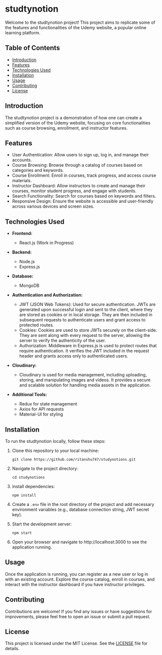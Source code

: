 # studtynotion

Welcome to the studtynotion project! This project aims to replicate some of the features and functionalities of the Udemy website, a popular online learning platform.

## Table of Contents

- [Introduction](#introduction)
- [Features](#features)
- [Technologies Used](#technologies-used)
- [Installation](#installation)
- [Usage](#usage)
- [Contributing](#contributing)
- [License](#license)

## Introduction

The studtynotion project is a demonstration of how one can create a simplified version of the Udemy website, focusing on core functionalities such as course browsing, enrollment, and instructor features.

## Features

- User Authentication: Allow users to sign up, log in, and manage their accounts.
- Course Browsing: Browse through a catalog of courses based on categories and keywords.
- Course Enrollment: Enroll in courses, track progress, and access course materials.
- Instructor Dashboard: Allow instructors to create and manage their courses, monitor student progress, and engage with students.
- Search Functionality: Search for courses based on keywords and filters.
- Responsive Design: Ensure the website is accessible and user-friendly across various devices and screen sizes.

## Technologies Used

- **Frontend:**
  - React.js (Work in Progress)

- **Backend:**
  - Node.js
  - Express.js

- **Database:**
  - MongoDB

- **Authentication and Authorization:**
  - JWT (JSON Web Tokens): Used for secure authentication. JWTs are generated upon successful login and sent to the client, where they are stored as cookies or in local storage. They are then included in subsequent requests to authenticate users and grant access to protected routes.
  - Cookies: Cookies are used to store JWTs securely on the client-side. They are sent along with every request to the server, allowing the server to verify the authenticity of the user.
  - Authorization: Middleware in Express.js is used to protect routes that require authentication. It verifies the JWT included in the request header and grants access only to authenticated users.

- **Cloudinary:**
  - Cloudinary is used for media management, including uploading, storing, and manipulating images and videos. It provides a secure and scalable solution for handling media assets in the application.

- **Additional Tools:**
  - Redux for state management
  - Axios for API requests
  - Material-UI for styling

## Installation

To run the studtynotion locally, follow these steps:

1. Clone this repository to your local machine:
    ```
    git clone https://github.com/ritanshu747/studynotions.git
    ```

2. Navigate to the project directory:
    ```
    cd studynotions
    ```

3. Install dependencies:
    ```
    npm install
    ```

4. Create a `.env` file in the root directory of the project and add necessary environment variables (e.g., database connection string, JWT secret key).

5. Start the development server:
    ```
    npm start
    ```

6. Open your browser and navigate to http://localhost:3000 to see the application running.

## Usage

Once the application is running, you can register as a new user or log in with an existing account. Explore the course catalog, enroll in courses, and interact with the instructor dashboard if you have instructor privileges.

## Contributing

Contributions are welcome! If you find any issues or have suggestions for improvements, please feel free to open an issue or submit a pull request.

## License

This project is licensed under the MIT License. See the [LICENSE](LICENSE) file for details.
